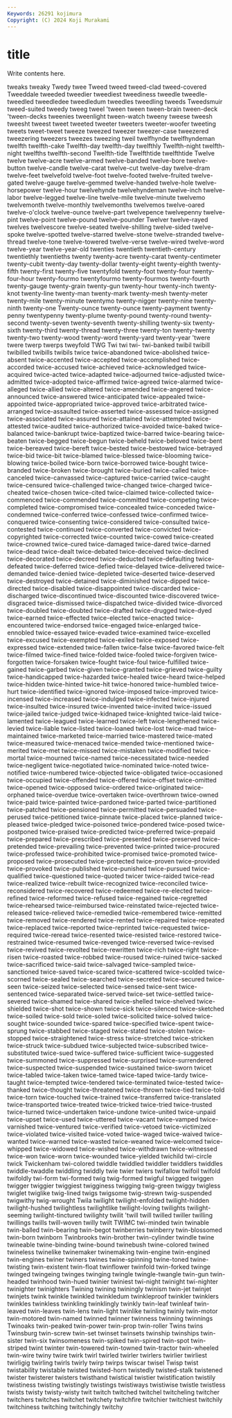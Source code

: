 ```yaml
---
Keywords: 26291 kojimura
Copyright: (C) 2024 Koji Murakami
---
```


# title

Write contents here.



tweaks tweaky Twedy twee Tweed tweed
tweed-clad tweed-covered Tweeddale tweeded tweedier tweediest tweediness tweedle tweedle- tweedled
tweedledee tweedledum tweedles tweedling tweeds Tweedsmuir tweed-suited tweedy tweeg tweel
'tween tween tween-brain tween-deck 'tween-decks tweenies tweenlight tween-watch tweeny tweese
tweesh tweesht tweest tweet tweeted tweeter tweeters tweeter-woofer tweeting tweets
tweet-tweet tweeze tweezed tweezer tweezer-case tweezered tweezering tweezers tweezes tweezing
tweil twelfhynde twelfhyndeman twelfth twelfth-cake Twelfth-day twelfth-day twelfthly Twelfth-night twelfth-night
twelfths twelfth-second Twelfth-tide Twelfthtide twelfthtide Twelve twelve twelve-acre twelve-armed twelve-banded
twelve-bore twelve-button twelve-candle twelve-carat twelve-cut twelve-day twelve-dram twelve-feet twelvefold twelve-foot
twelve-footed twelve-fruited twelve-gated twelve-gauge twelve-gemmed twelve-handed twelve-hole twelve-horsepower twelve-hour twelvehynde
twelvehyndeman twelve-inch twelve-labor twelve-legged twelve-line twelve-mile twelve-minute twelvemo twelvemonth twelve-monthly
twelvemonths twelvemos twelve-oared twelve-o'clock twelve-ounce twelve-part twelvepence twelvepenny twelve-pint twelve-point
twelve-pound twelve-pounder Twelver twelve-rayed twelves twelvescore twelve-seated twelve-shilling twelve-sided twelve-spoke
twelve-spotted twelve-starred twelve-stone twelve-stranded twelve-thread twelve-tone twelve-towered twelve-verse twelve-wired twelve-word
twelve-year twelve-year-old twenties twentieth twentieth-century twentiethly twentieths twenty twenty-acre twenty-carat
twenty-centimeter twenty-cubit twenty-day twenty-dollar twenty-eight twenty-eighth twenty-fifth twenty-first twenty-five twentyfold
twenty-foot twenty-four twenty-four-hour twenty-fourmo twentyfourmo twenty-fourmos twenty-fourth twenty-gauge twenty-grain twenty-gun
twenty-hour twenty-inch twenty-knot twenty-line twenty-man twenty-mark twenty-mesh twenty-meter twenty-mile twenty-minute
twentymo twenty-nigger twenty-nine twenty-ninth twenty-one Twenty-ounce twenty-ounce twenty-payment twenty-penny twentypenny
twenty-plume twenty-pound twenty-round twenty-second twenty-seven twenty-seventh twenty-shilling twenty-six twenty-sixth twenty-third
twenty-thread twenty-three twenty-ton twenty-twenty twenty-two twenty-wood twenty-word twenty-yard twenty-year 'twere
twere twerp twerps tweyfold TWG Twi twi twi- twi-banked twibil
twibill twibilled twibills twibils twice twice-abandoned twice-abolished twice-absent twice-accented twice-accepted
twice-accomplished twice-accorded twice-accused twice-achieved twice-acknowledged twice-acquired twice-acted twice-adapted twice-adjourned twice-adjusted
twice-admitted twice-adopted twice-affirmed twice-agreed twice-alarmed twice-alleged twice-allied twice-altered twice-amended twice-angered
twice-announced twice-answered twice-anticipated twice-appealed twice-appointed twice-appropriated twice-approved twice-arbitrated twice-arranged twice-assaulted
twice-asserted twice-assessed twice-assigned twice-associated twice-assured twice-attained twice-attempted twice-attested twice-audited twice-authorized
twice-avoided twice-baked twice-balanced twice-bankrupt twice-baptized twice-barred twice-bearing twice-beaten twice-begged twice-begun
twice-beheld twice-beloved twice-bent twice-bereaved twice-bereft twice-bested twice-bestowed twice-betrayed twice-bid twice-bit
twice-blamed twice-blessed twice-blooming twice-blowing twice-boiled twice-born twice-borrowed twice-bought twice-branded twice-broken
twice-brought twice-buried twice-called twice-canceled twice-canvassed twice-captured twice-carried twice-caught twice-censured twice-challenged
twice-changed twice-charged twice-cheated twice-chosen twice-cited twice-claimed twice-collected twice-commenced twice-commended twice-committed
twice-competing twice-completed twice-compromised twice-concealed twice-conceded twice-condemned twice-conferred twice-confessed twice-confirmed twice-conquered
twice-consenting twice-considered twice-consulted twice-contested twice-continued twice-converted twice-convicted twice-copyrighted twice-corrected twice-counted
twice-cowed twice-created twice-crowned twice-cured twice-damaged twice-dared twice-darned twice-dead twice-dealt twice-debated
twice-deceived twice-declined twice-decorated twice-decreed twice-deducted twice-defaulting twice-defeated twice-deferred twice-defied twice-delayed
twice-delivered twice-demanded twice-denied twice-depleted twice-deserted twice-deserved twice-destroyed twice-detained twice-diminished twice-dipped
twice-directed twice-disabled twice-disappointed twice-discarded twice-discharged twice-discontinued twice-discounted twice-discovered twice-disgraced twice-dismissed
twice-dispatched twice-divided twice-divorced twice-doubled twice-doubted twice-drafted twice-drugged twice-dyed twice-earned twice-effected
twice-elected twice-enacted twice-encountered twice-endorsed twice-engaged twice-enlarged twice-ennobled twice-essayed twice-evaded twice-examined
twice-excelled twice-excused twice-exempted twice-exiled twice-exposed twice-expressed twice-extended twice-fallen twice-false twice-favored
twice-felt twice-filmed twice-fined twice-folded twice-fooled twice-forgiven twice-forgotten twice-forsaken twice-fought twice-foul
twice-fulfilled twice-gained twice-garbed twice-given twice-granted twice-grieved twice-guilty twice-handicapped twice-hazarded twice-healed
twice-heard twice-helped twice-hidden twice-hinted twice-hit twice-honored twice-humbled twice-hurt twice-identified twice-ignored
twice-imposed twice-improved twice-incensed twice-increased twice-indulged twice-infected twice-injured twice-insulted twice-insured twice-invented
twice-invited twice-issued twice-jailed twice-judged twice-kidnaped twice-knighted twice-laid twice-lamented twice-leagued twice-learned
twice-left twice-lengthened twice-levied twice-liable twice-listed twice-loaned twice-lost twice-mad twice-maintained twice-marketed
twice-married twice-mastered twice-mated twice-measured twice-menaced twice-mended twice-mentioned twice-merited twice-met twice-missed
twice-mistaken twice-modified twice-mortal twice-mourned twice-named twice-necessitated twice-needed twice-negligent twice-negotiated twice-nominated
twice-noted twice-notified twice-numbered twice-objected twice-obligated twice-occasioned twice-occupied twice-offended twice-offered twice-offset
twice-omitted twice-opened twice-opposed twice-ordered twice-originated twice-orphaned twice-overdue twice-overtaken twice-overthrown twice-owned
twice-paid twice-painted twice-pardoned twice-parted twice-partitioned twice-patched twice-pensioned twice-permitted twice-persuaded twice-perused
twice-petitioned twice-pinnate twice-placed twice-planned twice-pleased twice-pledged twice-poisoned twice-pondered twice-posed twice-postponed
twice-praised twice-predicted twice-preferred twice-prepaid twice-prepared twice-prescribed twice-presented twice-preserved twice-pretended twice-prevailing
twice-prevented twice-printed twice-procured twice-professed twice-prohibited twice-promised twice-promoted twice-proposed twice-prosecuted twice-protected
twice-proven twice-provided twice-provoked twice-published twice-punished twice-pursued twice-qualified twice-questioned twice-quoted twicer
twice-raided twice-read twice-realized twice-rebuilt twice-recognized twice-reconciled twice-reconsidered twice-recovered twice-redeemed twice-re-elected
twice-refined twice-reformed twice-refused twice-regained twice-regretted twice-rehearsed twice-reimbursed twice-reinstated twice-rejected twice-released
twice-relieved twice-remedied twice-remembered twice-remitted twice-removed twice-rendered twice-rented twice-repaired twice-repeated twice-replaced
twice-reported twice-reprinted twice-requested twice-required twice-reread twice-resented twice-resisted twice-restored twice-restrained twice-resumed
twice-revenged twice-reversed twice-revised twice-revived twice-revolted twice-rewritten twice-rich twice-right twice-risen twice-roasted
twice-robbed twice-roused twice-ruined twice-sacked twice-sacrificed twice-said twice-salvaged twice-sampled twice-sanctioned twice-saved
twice-scared twice-scattered twice-scolded twice-scorned twice-sealed twice-searched twice-secreted twice-secured twice-seen twice-seized
twice-selected twice-sensed twice-sent twice-sentenced twice-separated twice-served twice-set twice-settled twice-severed twice-shamed
twice-shared twice-shelled twice-shelved twice-shielded twice-shot twice-shown twice-sick twice-silenced twice-sketched twice-soiled
twice-sold twice-soled twice-solicited twice-solved twice-sought twice-sounded twice-spared twice-specified twice-spent twice-sprung
twice-stabbed twice-staged twice-stated twice-stolen twice-stopped twice-straightened twice-stress twice-stretched twice-stricken twice-struck
twice-subdued twice-subjected twice-subscribed twice-substituted twice-sued twice-suffered twice-sufficient twice-suggested twice-summoned twice-suppressed
twice-surprised twice-surrendered twice-suspected twice-suspended twice-sustained twice-sworn twicet twice-tabled twice-taken twice-tamed
twice-taped twice-tardy twice-taught twice-tempted twice-tendered twice-terminated twice-tested twice-thanked twice-thought twice-threatened
twice-thrown twice-tied twice-told twice-torn twice-touched twice-trained twice-transferred twice-translated twice-transported twice-treated
twice-tricked twice-tried twice-trusted twice-turned twice-undertaken twice-undone twice-united twice-unpaid twice-upset twice-used
twice-uttered twice-vacant twice-vamped twice-varnished twice-ventured twice-verified twice-vetoed twice-victimized twice-violated twice-visited
twice-voted twice-waged twice-waived twice-wanted twice-warned twice-wasted twice-weaned twice-welcomed twice-whipped twice-widowed
twice-wished twice-withdrawn twice-witnessed twice-won twice-worn twice-wounded twice-yielded twichild twi-circle twick
Twickenham twi-colored twiddle twiddled twiddler twiddlers twiddles twiddle-twaddle twiddling twiddly
twie twier twiers twifallow twifoil twifold twifoldly twi-form twi-formed twig
twig-formed twigful twigged twiggen twigger twiggier twiggiest twigginess twigging twig-green
twiggy twigless twiglet twiglike twig-lined twigs twigsome twig-strewn twig-suspended twigwithy
twig-wrought Twila twilight twilight-enfolded twilight-hidden twilight-hushed twilightless twilightlike twilight-loving twilights
twilight-seeming twilight-tinctured twilighty twilit 'twill twill twilled twiller twilling twillings
twills twill-woven twilly twilt TWIMC twi-minded twin twinable twin-balled twin-bearing
twin-begot twinberries twinberry twin-blossomed twin-born twinborn Twinbrooks twin-brother twin-cylinder twindle
twine twineable twine-binding twine-bound twinebush twine-colored twined twineless twinelike twinemaker
twinemaking twin-engine twin-engined twin-engines twiner twiners twines twine-spinning twine-toned twine-twisting
twin-existent twin-float twinflower twinfold twin-forked twinge twinged twingeing twinges twinging
twingle twingle-twangle twin-gun twin-headed twinhood twin-hued twinier twiniest twi-night twinight
twi-nighter twinighter twinighters Twining twining twiningly twinism twin-jet twinjet twinjets
twink twinkle twinkled twinkledum twinkleproof twinkler twinklers twinkles twinkless twinkling
twinklingly twinkly twin-leaf twinleaf twin-leaved twin-leaves twin-lens twin-light twinlike twinling
twinly twin-motor twin-motored twin-named twinned twinner twinness twinning twinnings Twinoaks
twin-peaked twin-power twin-prop twin-roller Twins twins Twinsburg twin-screw twin-set twinset
twinsets twinship twinships twin-sister twin-six twinsomeness twin-spiked twin-spired twin-spot twin-striped
twint twinter twin-towered twin-towned twin-tractor twin-wheeled twin-wire twiny twire twirk
twirl twirled twirler twirlers twirlier twirliest twirligig twirling twirls twirly
twirp twirps twiscar twisel Twisp twist twistability twistable twisted twisted-horn
twistedly twisted-stalk twistened twister twisterer twisters twisthand twistical twistier twistification
twistily twistiness twisting twistingly twistings twistiways twistiwise twistle twistless twists
twisty twisty-wisty twit twitch twitched twitchel twitcheling twitcher twitchers twitches
twitchet twitchety twitchfire twitchier twitchiest twitchily twitchiness twitching twitchingly twitchy
